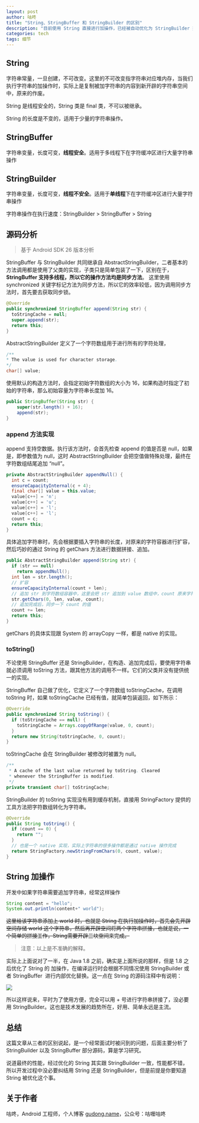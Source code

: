 ```yaml
---
layout: post
author: 咕咚
title: "String、StringBuffer 和 StringBuilder 的区别"
description: "目前使用 String 直接进行加操作，已经被自动优化为 StringBuilder 形式了。"
categories: tech
tags: 细节
---
```



## String

字符串常量，一旦创建，不可改变。这里的不可改变指字符串对应堆内存，当我们执行字符串的加操作时，实际上是复制被加字符串的内容到新开辟的字符串空间中，原来的作废。

String 是线程安全的，String 类是 final 类，不可以被继承。

String 的长度是不变的，适用于少量的字符串操作。

## StringBuffer

字符串变量，长度可变，**线程安全**。适用于多线程下在字符缓冲区进行大量字符串操作

## StringBuilder

字符串变量，长度可变，**线程不安全**。适用于**单线程**下在字符缓冲区进行大量字符串操作

字符串操作在执行速度：StringBuilder > StringBuffer > String

## 源码分析

> 基于 Android SDK 26 版本分析


StringBuffer 与 StringBuilder 共同继承自 AbstractStringBuilder，二者基本的方法调用都是使用了父类的实现，子类只是简单包装了一下，区别在于，**StringBuffer 支持多线程，所以它的操作方法均是同步方法**。 这里使用 synchronized 关键字标记方法为同步方法，所以它的效率较低，因为调用同步方法时，首先要去获取同步锁。

```java
@Override
public synchronized StringBuffer append(String str) {
  toStringCache = null;
  super.append(str);
  return this;
}
```

AbstractStringBuilder 定义了一个字符数组用于进行所有的字符处理，

```java
/**
* The value is used for character storage.
*/
char[] value;
```

使用默认的构造方法时，会指定初始字符数组的大小为 16，如果构造时指定了初始的字符串，那么初始容量为字符串长度加 16。

```java
public StringBuffer(String str) {
	super(str.length() + 16);
	append(str);
}
```

### append 方法实现

append 支持空数据。执行该方法时，会首先检查 append 的值是否是 null，如果是，即参数值为 null，这时 AbstractStringBuilder 会把空值做特殊处理，最终在字符数组结尾追加 “null”。

```java
private AbstractStringBuilder appendNull() {
  int c = count;
  ensureCapacityInternal(c + 4);
  final char[] value = this.value;
  value[c++] = 'n';
  value[c++] = 'u';
  value[c++] = 'l';
  value[c++] = 'l';
  count = c;
  return this;
}
```

具体追加字符串时，先会根据要插入字符串的长度，对原来的字符容器进行扩容，然后巧妙的通过 String 的 getChars 方法进行数据拼接、追加。

```java
public AbstractStringBuilder append(String str) {
  if (str == null)
    return appendNull();
  int len = str.length();
  // 扩容
  ensureCapacityInternal(count + len);
  // 追加 str 到字符数组容器中，这里会把 str 追加到 value 数组中，count 原来字符的数量，在参数中是偏移的值，
  str.getChars(0, len, value, count);
  // 追加完成后，同步一下 count 的值
  count += len;
  return this;
}
```

getChars 的具体实现跟 System 的 arrayCopy 一样，都是 native 的实现。

### toString()

不论使用 StringBuffer 还是 StringBuilder，在构造、追加完成后，要使用字符串就必须调用 toString 方法，跟其他方法的调用不一样。它们的父类并没有提供统一的实现。

StringBuffer 自己做了优化，它定义了一个字符数组 toStringCache，在调用 toString 时，如果 toStringCache 已经有值，就简单包装返回，如下所示：

```java
@Override
public synchronized String toString() {
  if (toStringCache == null) {
    toStringCache = Arrays.copyOfRange(value, 0, count);
  }
  return new String(toStringCache, 0, count);
}
```

toStringCache 会在 StringBuilder 被修改时被置为 null。

```java
/**
 * A cache of the last value returned by toString. Cleared
 * whenever the StringBuffer is modified.
 */
private transient char[] toStringCache;
```

StringBuilder 的 toString 实现没有用到缓存机制，直接用 StringFactory 提供的工具方法把字符数组转化为字符串。

```java
@Override
public String toString() {
  if (count == 0) {
    return "";
  }
  // 也是一个 native 实现，实际上字符串的很多操作都是通过 native 操作完成
  return StringFactory.newStringFromChars(0, count, value);
}
```

## String 加操作

开发中如果字符串需要追加字符串，经常这样操作

```java
String content = "hello";
System.out.println(content+" world");
```

~~这里给该字符串添加上 world 时，也就是 String 在执行加操作时，首先会先开辟空间存储 world 这个字符串，然后再开辟空间将两个字符串拼接，也就是说，一个简单的拼接工作，String需要开辟三块空间来完成。~~

> 注意：以上是不准确的解释。


实际上上面说对了一半，在 Java 1.8 之前，确实是上面所说的那样，但是 1.8 之后优化了 String 的 加操作，在编译运行时会根据不同情况使用 StringBuilder 或者 StringBuffer  进行内部优化替换。这一点在 String 的源码注释中有说明：

![](https://cdn.nlark.com/yuque/0/2019/jpeg/159409/1572992596799-b72abd81-921f-47ff-840b-51e957da5572.jpeg#align=left&display=inline&height=109&originHeight=109&originWidth=587&size=0&status=done&width=587)

所以这样说来，平时为了使用方便，完全可以用 + 号进行字符串拼接了，没必要用 StringBuilder。这也是技术发展的趋势所在，好用、简单永远是主流。

## 总结

这篇文章从三者的区别说起，是一个经常面试时被问到的问题，后面主要分析了 StringBuilder 以及 StringBuffer 部分源码，算是学习研究。

说道最终的性能，经过优化的 String 其实跟 StringBuilder 一致，性能都不错，所以开发过程中没必要纠结用 String 还是 StringBuilder，但是前提是你要知道 String 被优化这个事。

## 关于作者

咕咚，Android 工程师，个人博客 [gudong.name](gudong.name)，公众号：咕喱咕咚
